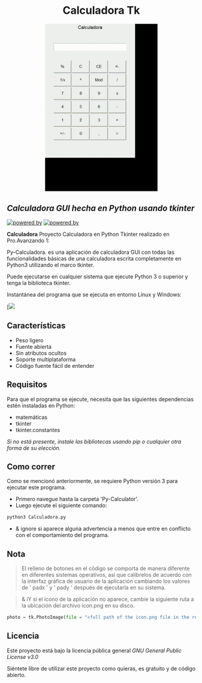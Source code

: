 <div align='center'>
    <h1>Calculadora Tk</h1>
    <img src='./Calc.gif' title='Demo da calculadora' width='300px' />
</div>

## _Calculadora GUI hecha en Python usando tkinter_


[![powered by](https://img.shields.io/badge/Powered%20by-Python%203-blue)](https://www.python.org/)
[![powered by](https://img.shields.io/badge/Powered%20by-Tkinter-red)](https://docs.python.org/3/library/tkinter.html)

**Calculadora** Proyecto Calculadora en Python Tkinter realizado en Pro.Avanzando 1:


Py-Calculadora. es una aplicación de calculadora GUI con todas las funcionalidades básicas de una calculadora escrita completamente en Python3 utilizando el marco tkinter.

Puede ejecutarse en cualquier sistema que ejecute Python 3 o superior y tenga la biblioteca tkinter.

Instantánea del programa que se ejecuta en entorno Linux y Windows:

[![]([https://i.ibb.co/jRLBydC/Calc.gif])

## Características 

- Peso ligero
- Fuente abierta
- Sin atributos ocultos
- Soporte multiplataforma
- Código fuente fácil de entender

## Requisitos
Para que el programa se ejecute, necesita que las siguientes dependencias estén instaladas en Python:

- matemáticas
- tkinter
- tkinter.constantes

_Si no está presente, instale las bibliotecas usando pip o cualquier otra forma de su elección._

## Como correr
Como se mencionó anteriormente, se requiere Python versión 3 para ejecutar este programa.

- Primero navegue hasta la carpeta 'Py-Calculator'.
- Luego ejecute el siguiente comando:
```sh
python3 Calculadora.py
```
- & ignore si aparece alguna advertencia a menos que entre en conflicto con el comportamiento del programa.

## Nota
>El relleno de botones en el código se comporta de manera diferente en diferentes sistemas operativos, así que calibrelos de acuerdo con la interfaz gráfica de usuario de la aplicación cambiando los valores de ' padx ' y ' pady ' después de ejecutarla en su sistema.

>& iY si el ícono de la aplicación no aparece, cambie la siguiente ruta a la ubicación del archivo icon.png en su disco.
```py
photo = tk.PhotoImage(file = "<full path of the icon.png file in the res folder>")
```

## Licencia

Este proyecto está bajo la licencia pública general  _GNU General Public License v3.0_

Siéntete libre de utilizar este proyecto como quieras, es gratuito y de código abierto.



